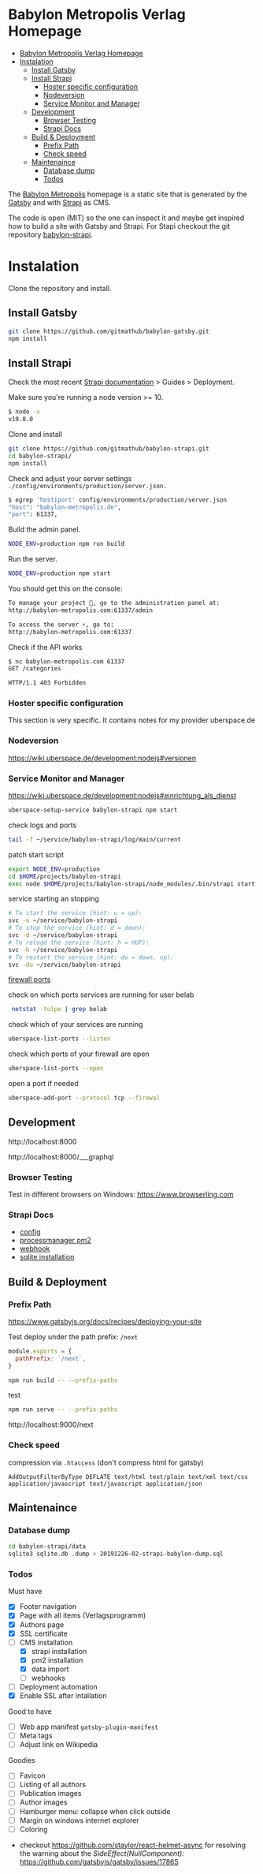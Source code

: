 # Babylon Metropolis Verlag Homepage

- [Babylon Metropolis Verlag Homepage](#babylon-metropolis-verlag-homepage)
- [Instalation](#instalation)
  - [Install Gatsby](#install-gatsby)
  - [Install Strapi](#install-strapi)
    - [Hoster specific configuration](#hoster-specific-configuration)
    - [Nodeversion](#nodeversion)
    - [Service Monitor and Manager](#service-monitor-and-manager)
  - [Development](#development)
    - [Browser Testing](#browser-testing)
    - [Strapi Docs](#strapi-docs)
  - [Build &amp; Deployment](#build-amp-deployment)
    - [Prefix Path](#prefix-path)
    - [Check speed](#check-speed)
  - [Maintenaince](#maintenaince)
    - [Database dump](#database-dump)
    - [Todos](#todos)

The [Babylon Metropolis](https://babylon-metropolis.com) homepage is a static site that is generated by the [Gatsby](https://www.gatsbyjs.org) and with [Strapi](https://strapi.io) as CMS.

The code is open (MIT) so the one can inspect it and maybe get inspired how to build a site with Gatsby and Strapi. For Stapi checkout the git repository [babylon-strapi](https://github.com/gitmathub/babylon-strapi).

# Instalation

Clone the repository and install.

## Install Gatsby

```bash
git clone https://github.com/gitmathub/babylon-gatsby.git
npm install

```

## Install Strapi

Check the most recent [Strapi documentation](https://strapi.io/documentation) > Guides > Deployment.

Make sure you're running a node version >= 10.

```sh
$ node -v
v10.8.0
```

Clone and install

```bash
git clone https://github.com/gitmathub/babylon-strapi.git
cd babylon-strapi/
npm install
```

Check and adjust your server settings `./config/environments/production/server.json.`

```bash
$ egrep 'host|port' config/environments/production/server.json
"host": "babylon-metropolis.de",
"port": 61337,
```

Build the admin panel.

```bash
NODE_ENV=production npm run build
```

Run the server.

```bash
NODE_ENV=production npm start
```

You should get this on the console:

```bash
To manage your project 🚀, go to the administration panel at:
http://babylon-metropolis.com:61337/admin

To access the server ⚡️, go to:
http://babylon-metropolis.com:61337
```

Check if the API works

```bash
$ nc babylon-metropolis.com 61337
GET /categories

HTTP/1.1 403 Forbidden
```

### Hoster specific configuration

This section is very specific. It contains notes for my provider uberspace.de

### Nodeversion

https://wiki.uberspace.de/development:nodejs#versionen

### Service Monitor and Manager

https://wiki.uberspace.de/development:nodejs#einrichtung_als_dienst

```bash
uberspace-setup-service babylon-strapi npm start
```

check logs and ports

```bash
tail -f ~/service/babylon-strapi/log/main/current
```

patch start script

```bash
export NODE_ENV=production
cd $HOME/projects/babylon-strapi
exec node $HOME/projects/babylon-strapi/node_modules/.bin/strapi start 2>&1
```

service starting an stopping

```bash
# To start the service (hint: u = up):
svc -u ~/service/babylon-strapi
# To stop the service (hint: d = down):
svc -d ~/service/babylon-strapi
# To reload the service (hint: h = HUP):
svc -h ~/service/babylon-strapi
# To restart the service (hint: du = down, up):
svc -du ~/service/babylon-strapi
```

[firewall ports](https://wiki.uberspace.de/system:ports)

check on which ports services are running for user belab

```bash
 netstat -tulpe | grep belab
```

check which of your services are running

```bash
uberspace-list-ports --listen
```

check which ports of your firewall are open

```bash
uberspace-list-ports --open
```

open a port if needed

```bash
uberspace-add-port --protocol tcp --firewal
```

## Development

http://localhost:8000

http://localhost:8000/___graphql

### Browser Testing

Test in different browsers on Windows:
https://www.browserling.com

### Strapi Docs

- [config](https://strapi.io/documentation/3.0.0-beta.x/guides/deployment.html)
- [processmanager pm2](https://strapi.io/documentation/3.0.0-beta.x/guides/process-manager.html#install-pm2)
- [webhook](https://strapi.io/documentation/3.0.0-beta.x/guides/webhooks.html)
- [sqlite installation](https://strapi.io/documentation/3.0.0-beta.x/guides/databases.html#sqlite-installation)

## Build & Deployment

### Prefix Path

https://www.gatsbyjs.org/docs/recipes/deploying-your-site

Test deploy under the path prefix: `/next`

```js
module.exports = {
  pathPrefix: `/next`,
}
```

```bash
npm run build -- --prefix-paths
```

test

```bash
npm run serve -- --prefix-paths
```

http://localhost:9000/next

### Check speed

compression via `.htaccess`
(don't compress html for gatsby)

```
AddOutputFilterByType DEFLATE text/html text/plain text/xml text/css application/javascript text/javascript application/json
```

## Maintenaince

### Database dump

```bash
cd babylon-strapi/data
sqlite3 sqlite.db .dump > 20191226-02-strapi-babylon-dump.sql
```

### Todos

Must have

- [x] Footer navigation
- [x] Page with all items (Verlagsprogramm)
- [x] Authors page
- [x] SSL certificate
- [ ] CMS installation
  - [x] strapi installation
  - [x] pm2 installation
  - [x] data import
  - [ ] webhooks
- [ ] Deployment automation
- [x] Enable SSL after intallation

Good to have

- [ ] Web app manifest `gatsby-plugin-manifest`
- [ ] Meta tags
- [ ] Adjust link on Wikipedia

Goodies

- [ ] Favicon
- [ ] Listing of all authors
- [ ] Publication images
- [ ] Author images
- [ ] Hamburger menu: collapse when click outside
- [ ] Margin on windows internet explorer
- [ ] Coloring

- checkout https://github.com/staylor/react-helmet-async for resolving the warning about the _SideEffect(NullComponent)_: https://github.com/gatsbyjs/gatsby/issues/17865
